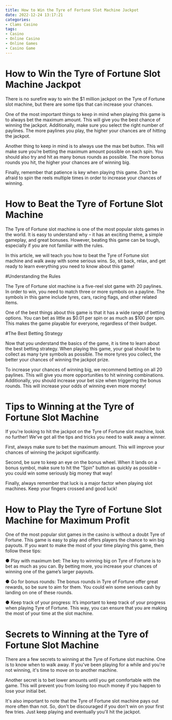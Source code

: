 ```yaml
---
title: How to Win the Tyre of Fortune Slot Machine Jackpot 
date: 2022-12-24 13:17:21
categories:
- Clams Casino
tags:
- Casino
- Online Casino
- Online Games
- Casino Game
---
```



#  How to Win the Tyre of Fortune Slot Machine Jackpot 

There is no surefire way to win the $1 million jackpot on the Tyre of Fortune slot machine, but there are some tips that can increase your chances. 

One of the most important things to keep in mind when playing this game is to always bet the maximum amount. This will give you the best chance of winning the jackpot. Additionally, make sure you select the right number of paylines. The more paylines you play, the higher your chances are of hitting the jackpot. 

Another thing to keep in mind is to always use the max bet button. This will make sure you’re betting the maximum amount possible on each spin. You should also try and hit as many bonus rounds as possible. The more bonus rounds you hit, the higher your chances are of winning big. 

Finally, remember that patience is key when playing this game. Don’t be afraid to spin the reels multiple times in order to increase your chances of winning.

#  How to Beat the Tyre of Fortune Slot Machine 

The Tyre of Fortune slot machine is one of the most popular slots games in the world. It is easy to understand why – it has an exciting theme, a simple gameplay, and great bonuses. However, beating this game can be tough, especially if you are not familiar with the rules.

In this article, we will teach you how to beat the Tyre of Fortune slot machine and walk away with some serious wins. So, sit back, relax, and get ready to learn everything you need to know about this game!

#Understanding the Rules

The Tyre of Fortune slot machine is a five-reel slot game with 20 paylines. In order to win, you need to match three or more symbols on a payline. The symbols in this game include tyres, cars, racing flags, and other related items.

One of the best things about this game is that it has a wide range of betting options. You can bet as little as $0.01 per spin or as much as $100 per spin. This makes the game playable for everyone, regardless of their budget.

#The Best Betting Strategy

Now that you understand the basics of the game, it is time to learn about the best betting strategy. When playing this game, your goal should be to collect as many tyre symbols as possible. The more tyres you collect, the better your chances of winning the jackpot prize.

To increase your chances of winning big, we recommend betting on all 20 paylines. This will give you more opportunities to hit winning combinations. Additionally, you should increase your bet size when triggering the bonus rounds. This will increase your odds of winning even more money!

#  Tips to Winning at the Tyre of Fortune Slot Machine 

If you're looking to hit the jackpot on the Tyre of Fortune slot machine, look no further! We've got all the tips and tricks you need to walk away a winner.

First, always make sure to bet the maximum amount. This will improve your chances of winning the jackpot significantly.

Second, be sure to keep an eye on the bonus wheel. When it lands on a bonus symbol, make sure to hit the "Spin" button as quickly as possible – you could win some seriously big money that way!

Finally, always remember that luck is a major factor when playing slot machines. Keep your fingers crossed and good luck!

#  How to Play the Tyre of Fortune Slot Machine for Maximum Profit 

One of the most popular slot games in the casino is without a doubt Tyre of Fortune. This game is easy to play and offers players the chance to win big payouts. If you want to make the most of your time playing this game, then follow these tips:

● Play with maximum bet: The key to winning big on Tyre of Fortune is to bet as much as you can. By betting more, you increase your chances of winning one of the game’s larger payouts.

● Go for bonus rounds: The bonus rounds in Tyre of Fortune offer great rewards, so be sure to aim for them. You could win some serious cash by landing on one of these rounds.

● Keep track of your progress: It’s important to keep track of your progress when playing Tyre of Fortune. This way, you can ensure that you are making the most of your time at the slot machine.

#  Secrets to Winning at the Tyre of Fortune Slot Machine

There are a few secrets to winning at the Tyre of Fortune slot machine. One is to know when to walk away. If you've been playing for a while and you're not winning, it's time to move on to another machine.

Another secret is to bet lower amounts until you get comfortable with the game. This will prevent you from losing too much money if you happen to lose your initial bet.

It's also important to note that the Tyre of Fortune slot machine pays out more often than not. So, don't be discouraged if you don't win on your first few tries. Just keep playing and eventually you'll hit the jackpot.
